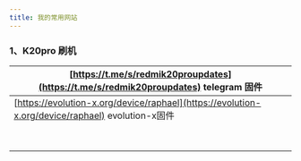```yaml
---
title: 我的常用网站
---
```




### 1、K20pro 刷机

| [https://t.me/s/redmik20proupdates](https://t.me/s/redmik20proupdates)  telegram 固件 |
| ------------------------------------------------------------ |
| [https://evolution-x.org/device/raphael](https://evolution-x.org/device/raphael) evolution-x固件 |
|                                                              |
|                                                              |
|                                                              |
|                                                              |
|                                                              |
|                                                              |
|                                                              |
|                                                              |

